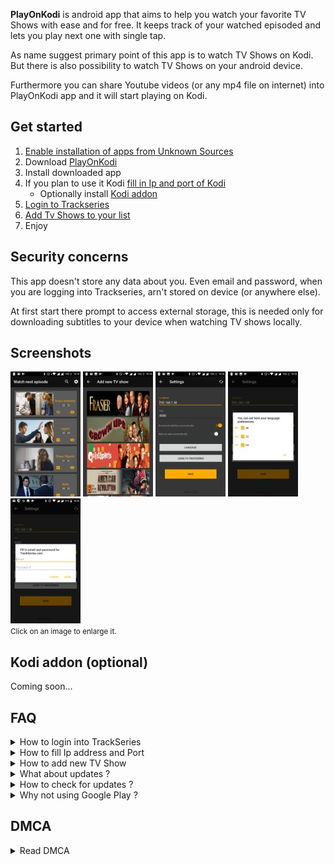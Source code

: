 <script src="https://code.jquery.com/jquery-3.3.1.min.js"></script>
<script src="assets/js/simple-lightbox.min.js"></script>
<script src="assets/js/index.js"></script>


**PlayOnKodi** is android app that aims to help you watch your favorite TV Shows with ease and for free.
It keeps track of your watched episoded and lets you play next one with single tap.

As name suggest primary point of this app is to watch TV Shows on Kodi. 
But there is also possibility to watch TV Shows on your android device.

Furthermore you can share Youtube videos (or any mp4 file on internet) into PlayOnKodi app and it will start playing on Kodi.

## Get started
1. [Enable installation of apps from Unknown Sources](https://www.applivery.com/docs/troubleshooting/android-unknown-sources)
2. Download [PlayOnKodi](https://play-on-kodi-update-server.herokuapp.com/download/latest/sk.p1ro.playonkodi)
3. Install downloaded app
4. If you plan to use it Kodi [fill in Ip and port of Kodi](#address)
	* Optionally install [Kodi addon](#kodi-addon-optional)
5. [Login to Trackseries](#login)
6. [Add Tv Shows to your list](#new)
7. Enjoy
	
## Security concerns
This app doesn't store any data about you.
Even email and password, when you are logging into Trackseries, arn't stored on device (or anywhere else).

At first start there prompt to access external storage, this is needed only for downloading subtitles to your device when watching TV shows locally.

## Screenshots
<div class="gallery">
	<a href="assets/images/1.png"><img src="assets/images/thumb/1.jpg" alt=""></a>
	<a href="assets/images/2.png"><img src="assets/images/thumb/2.jpg" alt=""></a>
	<a href="assets/images/3.png"><img src="assets/images/thumb/3.jpg" alt=""></a>
	<a href="assets/images/4.png"><img src="assets/images/thumb/4.jpg" alt=""></a>
	<a href="assets/images/5.png"><img src="assets/images/thumb/5.jpg" alt=""></a>
	<div class="clearing"></div>
	<small class="caption">
		Click on an image to enlarge it.
	</small>
</div>

## Kodi addon (optional)
Coming soon...

## FAQ

<details>
	<summary id="login">How to login into TrackSeries</summary>
	<p>
	</p>
</details>

<details>
	<summary id="address">How to fill Ip address and Port</summary>
	<p>
	</p>
</details>

<details>
	<summary id="new">How to add new TV Show</summary>
	<p>
	</p>
</details>

<details>
	<summary>What about updates ?</summary>
	<p>
	</p>
</details>

<details>
	<summary>How to check for updates ?</summary>
	<p>
	</p>
</details>

<details>
	<summary>Why not using Google Play ?</summary>
	<p>
	</p>
</details>

## DMCA
<details>
	<summary>Read DMCA</summary>
	<p>
		The owner of PlayOnKodi app wants to indicate the following: there is no copyright protected content stored in PlayOnKodi app.
		All offered files are stored on external file hosts that are in no way associated with PlayOnKodi.
	</p>
	<p>
		If you are a rights holder of a file listed here, do not contact us, but the providers on whose servers any copyrighted material is stored.
		PlayOnKodi offers, acting like a search engine, only links to files and not the files themself,
		this is the reason why the owners of this website are not responsible and according to Teleservices Act also can not be held liable.
	</p>
	<p>
		We dissociate ourselves from the contents and have no influence on it. PlayOnKodi is merely a facilitator of external content,
		for legally protected content the providers hosting this content (filehosters) are responsible.
	</p>
</details>